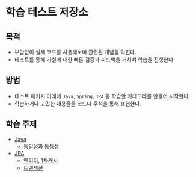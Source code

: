 # 학습 테스트 저장소

## 목적

- 부담없이 실제 코드를 사용해보며 관련된 개념을 익힌다.
- 테스트를 통해 가설에 대한 빠른 검증과 피드백을 거치며 학습을 진행한다.

## 방법

- 테스트 패키지 아래에 `Java`, `Spring`, `JPA` 등 학습할 카테고리를 만들어 시작한다.
- 학습하거나 고민한 내용들을 코드나 주석을 통해 표현한다.

## 학습 주제
- [Java](src/test/java/java)
  - [동일성과 동등성](src/test/java/java/identityandequality)
- [JPA](src/test/java/jpa)
  - [엔티티, 1차캐시](src/test/java/jpa/EntityAndFirstLevelCacheTest.java)
  - [트랜잭션](src/test/java/jpa/TransactionStudyTest.java)
